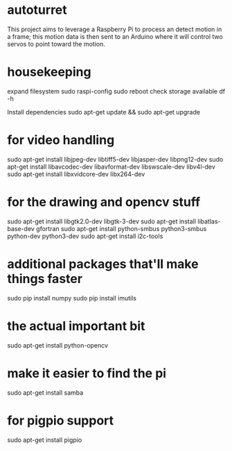 # autoturret
This project aims to leverage a Raspberry Pi to process an detect motion in a frame; this motion data is then sent to an Arduino where it will control two servos to point toward the motion.

# housekeeping
expand filesystem
sudo raspi-config
sudo reboot
check storage available
df -h 

Install dependencies 
sudo apt-get update && sudo apt-get upgrade 

# for video handling
sudo apt-get install libjpeg-dev libtiff5-dev libjasper-dev libpng12-dev
sudo apt-get install libavcodec-dev libavformat-dev libswscale-dev libv4l-dev
sudo apt-get install libxvidcore-dev libx264-dev

# for the drawing and opencv stuff
sudo apt-get install libgtk2.0-dev libgtk-3-dev
sudo apt-get install libatlas-base-dev gfortran
sudo apt-get install python-smbus python3-smbus python-dev python3-dev
sudo apt-get install i2c-tools

# additional packages that'll make things faster
sudo pip install numpy
sudo pip install imutils

# the actual important bit
sudo apt-get install python-opencv

# make it easier to find the pi 
sudo apt-get install samba

# for pigpio support
sudo apt-get install pigpio
